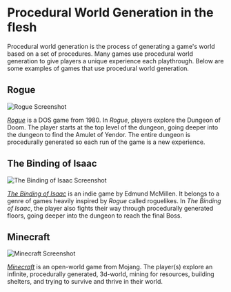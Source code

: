 # Procedural World Generation in the flesh

Procedural world generation is the process of generating a game's world
based on a set of procedures. Many games use procedural world generation
to give players a unique experience each playthrough.
Below are some examples of games that use procedural world generation.

## Rogue

![Rogue Screenshot](https://upload.wikimedia.org/wikipedia/commons/thumb/1/17/Rogue_Screen_Shot_CAR.PNG/220px-Rogue_Screen_Shot_CAR.PNG)

[_Rogue_](https://www.mobygames.com/game/rogue) is a DOS game from 1980.
In _Rogue_, players explore the Dungeon
of Doom. The player starts at the top level of the dungeon, going deeper into
the dungeon to find the Amulet of Yendor. The entire dungeon is procedurally
generated so each run of the game is a new experience.

## The Binding of Isaac

![The Binding of Isaac Screenshot](https://i.kym-cdn.com/photos/images/original/000/992/254/c44.gif)

[_The Binding of Isaac_](https://bindingofisaac.com/) is an indie game by
Edmund McMillen. It belongs to
a genre of games heavily inspired by _Rogue_ called roguelikes. In
_The Binding of Isaac_, the player also fights their way through procedurally
generated floors, going deeper into the dungeon to reach the final Boss.

## Minecraft

![Minecraft Screenshot](https://images-na.ssl-images-amazon.com/images/I/510KWdgceEL.jpg)

[_Minecraft_](https://www.minecraft.net/en-us) is an open-world game from
Mojang. The player(s) explore an infinite, procedurally generated, 3d-world,
mining for resources, building shelters, and trying to survive and thrive in
their world.
